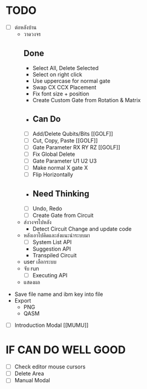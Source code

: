 # TODO
- [ ] ต่อหลังบ้าน
  - วาดวงจร
      ## Done
    - Select All, Delete Selected
    - Select on right click
    - Use uppercase for normal gate
    - Swap CX CCX Placement
    - Fix font size + position
    - Create Custom Gate from Rotation & Matrix
    - ## Can Do
    - [ ] Add/Delete Qubits/Bits [[GOLF]]
    - [ ] Cut, Copy, Paste [[GOLF]]
    - [ ] Gate Parameter RX RY RZ [[GOLF]]
    - [ ] Fix Global Delete
    - [ ] Gate Parameter U1 U2 U3
    - [ ] Make normal X gate X
    - [ ] Flip Horizontally
    - ## Need Thinking
    - [ ] Undo, Redo
    - [ ] Create Gate from Circuit
  - ส่งวงจรไปหลัง
    - Detect Circuit Change and update code
  - หลังเอาไปคิดและส่งแนะนำระบบมา
    - [ ] System List API
    - Suggestion API
    - Transpiled Circuit
  - user เลือกระบบ
  - จับ run
    - [ ] Executing API
  - แสดงผล
- Save file name and ibm key into file
- Export
  - PNG
  - QASM
- [ ] Introduction Modal [[MUMU]]

# IF CAN DO WELL GOOD
- [ ] Check editor mouse cursors
- [ ] Delete Area
- [ ] Manual Modal